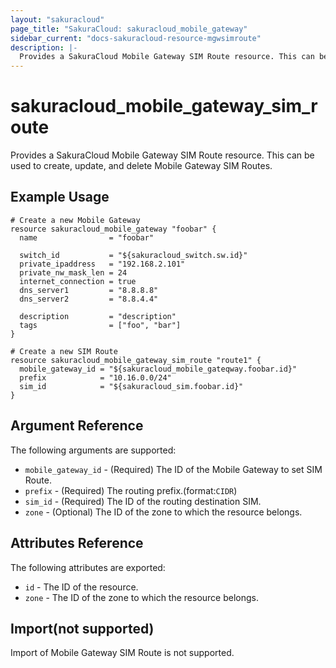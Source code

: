 ```yaml
---
layout: "sakuracloud"
page_title: "SakuraCloud: sakuracloud_mobile_gateway"
sidebar_current: "docs-sakuracloud-resource-mgwsimroute"
description: |-
  Provides a SakuraCloud Mobile Gateway SIM Route resource. This can be used to create and delete Mobile Gateway SIM Routes.
---
```


# sakuracloud\_mobile\_gateway\_sim\_route

Provides a SakuraCloud Mobile Gateway SIM Route resource. This can be used to create, update, and delete Mobile Gateway SIM Routes.

## Example Usage

```hcl
# Create a new Mobile Gateway
resource sakuracloud_mobile_gateway "foobar" {
  name                = "foobar"

  switch_id           = "${sakuracloud_switch.sw.id}"
  private_ipaddress   = "192.168.2.101"
  private_nw_mask_len = 24
  internet_connection = true
  dns_server1         = "8.8.8.8"
  dns_server2         = "8.8.4.4" 
  
  description         = "description"
  tags                = ["foo", "bar"]
}

# Create a new SIM Route
resource sakuracloud_mobile_gateway_sim_route "route1" {
  mobile_gateway_id = "${sakuracloud_mobile_gateqway.foobar.id}"
  prefix            = "10.16.0.0/24"
  sim_id            = "${sakuracloud_sim.foobar.id}"
}

```

## Argument Reference

The following arguments are supported:

* `mobile_gateway_id` - (Required) The ID of the Mobile Gateway to set SIM Route.
* `prefix` - (Required) The routing prefix.(format:`CIDR`)
* `sim_id` - (Required) The ID of the routing destination SIM.
* `zone` - (Optional) The ID of the zone to which the resource belongs.

## Attributes Reference

The following attributes are exported:

* `id` - The ID of the resource.
* `zone` - The ID of the zone to which the resource belongs.

## Import(not supported)

Import of Mobile Gateway SIM Route is not supported.
